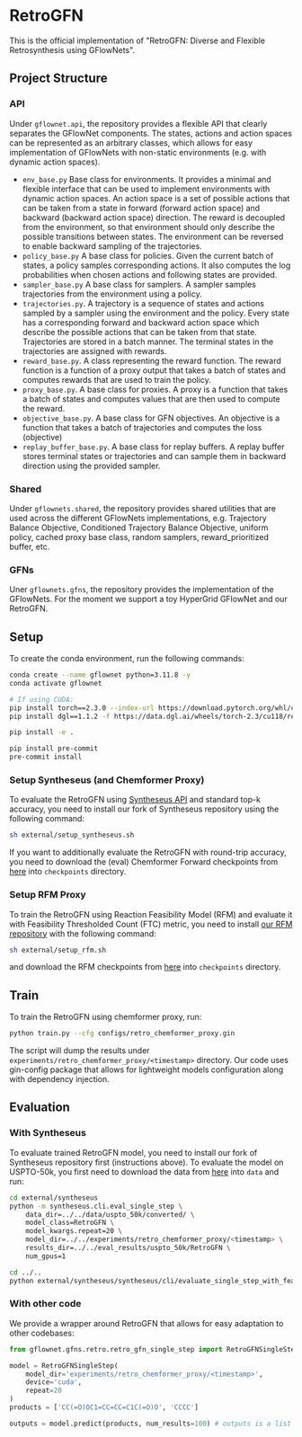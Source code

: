 # RetroGFN

This is the official implementation of "RetroGFN: Diverse and Flexible Retrosynthesis using GFlowNets".

## Project Structure

### API

Under `gflownet.api`, the repository provides a flexible API that clearly separates the GFlowNet components. The states, actions and action spaces can be represented as an arbitrary classes, which allows for easy implementation of GFlowNets with non-static environments (e.g. with dynamic action spaces).

- `env_base.py` Base class for environments. It provides a minimal and flexible interface that can be used to implement environments with dynamic action spaces. An action space is a set of possible actions that can be taken from a state in forward (forward action space) and backward (backward action space) direction. The reward is decoupled from the environment, so that environment should only describe the possible transitions between states. The environment can be reversed to enable backward sampling of the trajectories.
- `policy_base.py` A base class for policies. Given the current batch of states, a policy samples corresponding actions. It also computes the log probabilities when chosen actions and following states are provided.
- `sampler_base.py` A base class for samplers. A sampler samples trajectories from the environment using a policy.
- `trajectories.py`. A trajectory is a sequence of states and actions sampled by a sampler using the environment and the policy. Every state has a corresponding forward and backward action space which describe the possible actions that can be taken from that state. Trajectories are stored in a batch manner. The terminal states in the trajectories are assigned with rewards.
- `reward_base.py`. A class representing the reward function. The reward function is a function of a proxy output that takes a batch of states and computes rewards that are used to train the policy.
- `proxy_base.py`. A base class for proxies. A proxy is a function that takes a batch of states and computes values that are then used to compute the reward.
- `objective_base.py`. A base class for GFN objectives. An objective is a function that takes a batch of trajectories and computes the loss (objective)
- `replay_buffer_base.py`. A base class for replay buffers. A replay buffer stores terminal states or trajectories and can sample them
in backward direction using the provided sampler.

### Shared
Under `gflownets.shared`, the repository provides shared utilities that are used across the different GFlowNets implementations, e.g. Trajectory Balance Objective, Conditioned Trajectory Balance Objective, uniform policy, cached proxy base class, random samplers, reward_prioritized buffer, etc.

### GFNs
Uner `gflownets.gfns`, the repository provides the implementation of the GFlowNets. For the moment we support a toy HyperGrid GFlowNet and our RetroGFN.

## Setup
To create the conda environment, run the following commands:
```bash
conda create --name gflownet python=3.11.8 -y
conda activate gflownet

# If using CUDA:
pip install torch==2.3.0 --index-url https://download.pytorch.org/whl/cu118
pip install dgl==1.1.2 -f https://data.dgl.ai/wheels/torch-2.3/cu118/repo.html

pip install -e .

pip install pre-commit
pre-commit install
```

### Setup Syntheseus (and Chemformer Proxy)
To evaluate the RetroGFN using [Syntheseus API](https://github.com/microsoft/syntheseus) and standard top-k accuracy, you need to install our fork of Syntheseus repository using the following command:
```sh
sh external/setup_syntheseus.sh
```
If you want to additionally evaluate the RetroGFN with round-trip accuracy, you need to download the (eval) Chemformer Forward checkpoints from [here](https://ujchmura-my.sharepoint.com/:f:/r/personal/piotr_gainski_doctoral_uj_edu_pl/Documents/feasibility_proxies/chemformer?csf=1&web=1&e=rIjzdH) into `checkpoints` directory.

### Setup RFM Proxy
To train the RetroGFN using Reaction Feasibility Model (RFM) and evaluate it with Feasibility Thresholded Count (FTC) metric, you need to install [our RFM repository](https://github.com/panpiort8/ReactionFeasibilityModel/) with the following command:
````sh
sh external/setup_rfm.sh
````
and download the RFM checkpoints from [here](https://ujchmura-my.sharepoint.com/:f:/g/personal/piotr_gainski_doctoral_uj_edu_pl/EhHNt1xE009Eh6YI6z8b9KUBT6-2C-lsOTX5I0EWLk4lnw?e=9cPzl5) into `checkpoints` directory.


## Train
To train the RetroGFN using chemformer proxy, run:
```sh
python train.py --cfg configs/retro_chemformer_proxy.gin
```
The script will dump the results under `experiments/retro_chemformer_proxy/<timestamp>` directory. Our code uses gin-config package that allows for lightweight models configuration along with dependency injection.

## Evaluation
### With Syntheseus
To evaluate trained RetroGFN model, you need to install our fork of Syntheseus repository first (instructions above). To evaluate the model on USPTO-50k, you first need to download the data from [here](https://ujchmura-my.sharepoint.com/:f:/g/personal/piotr_gainski_doctoral_uj_edu_pl/EofVnAjcT0VGjGgHq3MmWZwBttkLM7rEU3ZyPqmRc5B5iw?e=ERBxLq) into `data` and run:
```sh
cd external/syntheseus
python -m syntheseus.cli.eval_single_step \
    data_dir=../../data/uspto_50k/converted/ \
    model_class=RetroGFN \
    model_kwargs.repeat=20 \
    model_dir=../../experiments/retro_chemformer_proxy/<timestamp> \
    results_dir=../../eval_results/uspto_50k/RetroGFN \
    num_gpus=1

cd ../..
python external/syntheseus/syntheseus/cli/evaluate_single_step_with_feasibility.py --device <device> --results_dir eval_results/uspto_50k/RetroGFN
```

### With other code
We provide a wrapper around RetroGFN that allows for easy adaptation to other codebases:
```python
from gflownet.gfns.retro.retro_gfn_single_step import RetroGFNSingleStep

model = RetroGFNSingleStep(
    model_dir='experiments/retro_chemformer_proxy/<timestamp>',
    device='cuda',
    repeat=20
)
products = ['CC(=O)OC1=CC=CC=C1C(=O)O', 'CCCC']

outputs = model.predict(products, num_results=100) # outputs is a list of lists of SMILES
```

[//]: # ()
[//]: # (### Checkpoints)

[//]: # (Here we provide two checkpoints that were used in the final evaluation in our paper: [RetroGFN with Chemformer Proxy]&#40;&#41; and [RetroGFN with RFM Proxy]&#40;&#41;. The checkpoints should be downloaded into `checkpoints` directory.)

[//]: # ()
[//]: # ()
[//]: # (## Cite)

